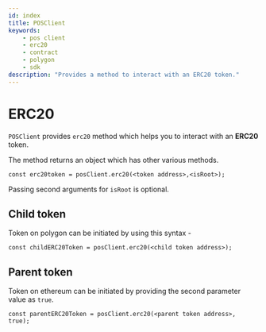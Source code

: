 ```yaml
---
id: index
title: POSClient
keywords: 
    - pos client
    - erc20
    - contract
    - polygon
    - sdk
description: "Provides a method to interact with an ERC20 token."
---
```


# ERC20

`POSClient` provides `erc20` method which helps you to interact with an **ERC20** token.

The method returns an object which has other various methods.

```
const erc20token = posClient.erc20(<token address>,<isRoot>);
```

Passing second arguments for `isRoot` is optional.

## Child token

Token on polygon can be initiated by using this syntax -

```
const childERC20Token = posClient.erc20(<child token address>);
```

## Parent token

Token on ethereum can be initiated by providing the second parameter value as `true`.

```
const parentERC20Token = posClient.erc20(<parent token address>, true);
```
